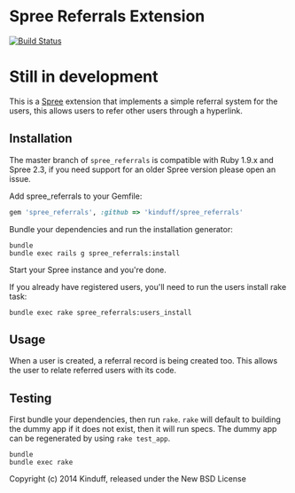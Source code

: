 Spree Referrals Extension
========================

[![Build Status](https://travis-ci.org/kinduff/spree_referrals.svg?branch=master)](https://travis-ci.org/kinduff/spree_referrals)

# Still in development

This is a [Spree] extension that implements a simple referral system for the users, this allows users to refer other users through a hyperlink. 

## Installation

The master branch of `spree_referrals` is compatible with Ruby 1.9.x and Spree 2.3, if you need support for an older Spree version please open an issue.

Add spree_referrals to your Gemfile:

```ruby
gem 'spree_referrals', :github => 'kinduff/spree_referrals'
```

Bundle your dependencies and run the installation generator:

```shell
bundle
bundle exec rails g spree_referrals:install
```

Start your Spree instance and you're done.

If you already have registered users, you'll need to run the users install rake task:

```shell
bundle exec rake spree_referrals:users_install
```

## Usage

When a user is created, a referral record is being created too. This allows the user to relate referred users with its code.

## Testing

First bundle your dependencies, then run `rake`. `rake` will default to building the dummy app if it does not exist, then it will run specs. The dummy app can be regenerated by using `rake test_app`.

```shell
bundle
bundle exec rake
```

Copyright (c) 2014 Kinduff, released under the New BSD License

[Spree]: http://spreecommerce.com/

